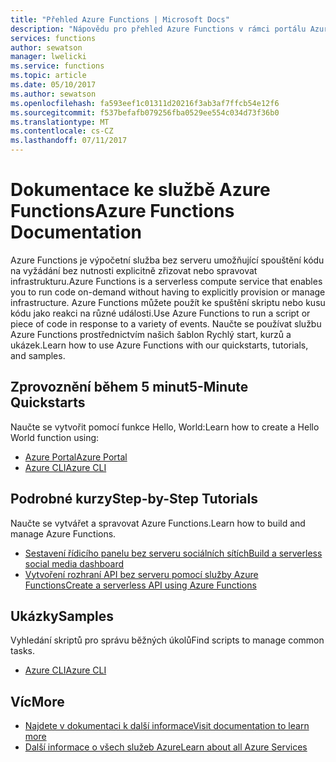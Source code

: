 ```yaml
---
title: "Přehled Azure Functions | Microsoft Docs"
description: "Nápovědu pro přehled Azure Functions v rámci portálu Azure"
services: functions
author: sewatson
manager: lwelicki
ms.service: functions
ms.topic: article
ms.date: 05/10/2017
ms.author: sewatson
ms.openlocfilehash: fa593eef1c01311d20216f3ab3af7ffcb54e12f6
ms.sourcegitcommit: f537befafb079256fba0529ee554c034d73f36b0
ms.translationtype: MT
ms.contentlocale: cs-CZ
ms.lasthandoff: 07/11/2017
---
```

# <a name="azure-functions-documentation"></a><span data-ttu-id="10543-103">Dokumentace ke službě Azure Functions</span><span class="sxs-lookup"><span data-stu-id="10543-103">Azure Functions Documentation</span></span>

<span data-ttu-id="10543-104">Azure Functions je výpočetní služba bez serveru umožňující spouštění kódu na vyžádání bez nutnosti explicitně zřizovat nebo spravovat infrastrukturu.</span><span class="sxs-lookup"><span data-stu-id="10543-104">Azure Functions is a serverless compute service that enables you to run code on-demand without having to explicitly provision or manage infrastructure.</span></span> <span data-ttu-id="10543-105">Azure Functions můžete použít ke spuštění skriptu nebo kusu kódu jako reakci na různé události.</span><span class="sxs-lookup"><span data-stu-id="10543-105">Use Azure Functions to run a script or piece of code in response to a variety of events.</span></span> <span data-ttu-id="10543-106">Naučte se používat službu Azure Functions prostřednictvím našich šablon Rychlý start, kurzů a ukázek.</span><span class="sxs-lookup"><span data-stu-id="10543-106">Learn how to use Azure Functions with our quickstarts, tutorials, and samples.</span></span>

## <a name="5-minute-quickstarts"></a><span data-ttu-id="10543-107">Zprovoznění během 5 minut</span><span class="sxs-lookup"><span data-stu-id="10543-107">5-Minute Quickstarts</span></span>

<span data-ttu-id="10543-108">Naučte se vytvořit pomocí funkce Hello, World:</span><span class="sxs-lookup"><span data-stu-id="10543-108">Learn how to create a Hello World function using:</span></span>

- [<span data-ttu-id="10543-109">Azure Portal</span><span class="sxs-lookup"><span data-stu-id="10543-109">Azure Portal</span></span>](/azure/azure-functions/functions-create-first-azure-function)
- [<span data-ttu-id="10543-110">Azure CLI</span><span class="sxs-lookup"><span data-stu-id="10543-110">Azure CLI</span></span>](/azure/azure-functions/functions-create-first-azure-function-azure-cli)

## <a name="step-by-step-tutorials"></a><span data-ttu-id="10543-111">Podrobné kurzy</span><span class="sxs-lookup"><span data-stu-id="10543-111">Step-by-Step Tutorials</span></span>

<span data-ttu-id="10543-112">Naučte se vytvářet a spravovat Azure Functions.</span><span class="sxs-lookup"><span data-stu-id="10543-112">Learn how to build and manage Azure Functions.</span></span>

- [<span data-ttu-id="10543-113">Sestavení řídicího panelu bez serveru sociálních sítích</span><span class="sxs-lookup"><span data-stu-id="10543-113">Build a serverless social media dashboard</span></span>](/azure/azure-functions/functions-twitter-email)
- [<span data-ttu-id="10543-114">Vytvoření rozhraní API bez serveru pomocí služby Azure Functions</span><span class="sxs-lookup"><span data-stu-id="10543-114">Create a serverless API using Azure Functions</span></span>](/azure/azure-functions/functions-create-serverless-api)

## <a name="samples"></a><span data-ttu-id="10543-115">Ukázky</span><span class="sxs-lookup"><span data-stu-id="10543-115">Samples</span></span>

<span data-ttu-id="10543-116">Vyhledání skriptů pro správu běžných úkolů</span><span class="sxs-lookup"><span data-stu-id="10543-116">Find scripts to manage common tasks.</span></span>

- [<span data-ttu-id="10543-117">Azure CLI</span><span class="sxs-lookup"><span data-stu-id="10543-117">Azure CLI</span></span>](/azure/azure-functions/functions-cli-samples)

## <a name="more"></a><span data-ttu-id="10543-118">Víc</span><span class="sxs-lookup"><span data-stu-id="10543-118">More</span></span>

- [<span data-ttu-id="10543-119">Najdete v dokumentaci k další informace</span><span class="sxs-lookup"><span data-stu-id="10543-119">Visit documentation to learn more</span></span>](/azure/app-functions/index)
- [<span data-ttu-id="10543-120">Další informace o všech služeb Azure</span><span class="sxs-lookup"><span data-stu-id="10543-120">Learn about all Azure Services</span></span>](https://aka.ms/j3wr7y)